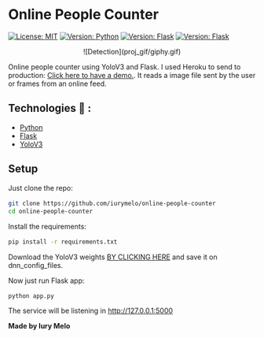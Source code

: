 # Online People Counter
[![License: MIT](https://img.shields.io/badge/License-MIT-green.svg)](https://opensource.org/licenses/MIT) [![Version: Python](https://img.shields.io/badge/Python-3.7.2-blue)](https://www.python.org/downloads/) [![Version: Flask](https://img.shields.io/badge/Flask-1.1.X-blue)](https://flask.palletsprojects.com/en/1.1.x/) [![Version: Flask](https://img.shields.io/badge/Yolo-V3-blue)](https://pjreddie.com/darknet/yolo/)

<p align="center">
![Detection](proj_gif/giphy.gif)
</p>


Online people counter using YoloV3 and Flask. I used Heroku to send to production: [Click here to have a demo.](http://count-people.herokuapp.com/). It reads a image file sent by the user or frames from an online feed. 

## Technologies :rocket: :

  * [Python](https://reactjs.org/)
  * [Flask](https://flask.palletsprojects.com/en/1.1.x/)
  * [YoloV3](https://pjreddie.com/darknet/yolo/)

## Setup
Just clone the repo:
```sh
git clone https://github.com/iurymelo/online-people-counter 
cd online-people-counter 
```
Install the requirements:
```sh
pip install -r requirements.txt
```
Download the YoloV3 weights [BY CLICKING HERE](https://pjreddie.com/media/files/yolov3.weights) and save it on dnn_config_files.

Now just run Flask app:
```
python app.py
```
The service will be listening in
http://127.0.0.1:5000

**Made by Iury Melo**
